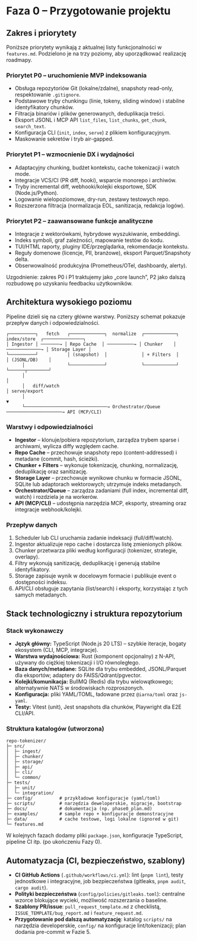 # Faza 0 – Przygotowanie projektu

## Zakres i priorytety
Poniższe priorytety wynikają z aktualnej listy funkcjonalności w `features.md`. Podzielono je na trzy poziomy, aby uporządkować realizację roadmapy.

### Priorytet P0 – uruchomienie MVP indeksowania
- Obsługa repozytoriów Git (lokalne/zdalne), snapshoty read-only, respektowanie `.gitignore`.
- Podstawowe tryby chunkingu (linie, tokeny, sliding window) i stabilne identyfikatory chunków.
- Filtracja binariów i plików generowanych, deduplikacja treści.
- Eksport JSONL i MCP API `list_files`, `list_chunks`, `get_chunk`, `search_text`.
- Konfiguracja CLI (`init`, `index`, `serve`) z plikiem konfiguracyjnym.
- Maskowanie sekretów i tryb air-gapped.

### Priorytet P1 – wzmocnienie DX i wydajności
- Adaptacyjny chunking, budżet kontekstu, cache tokenizacji i watch mode.
- Integracje VCS/CI (PR diff, hooki), wsparcie monorepo i archiwów.
- Tryby incremental diff, webhooki/kolejki eksportowe, SDK (Node.js/Python).
- Logowanie wielopoziomowe, dry-run, zestawy testowych repo.
- Rozszerzona filtracja (normalizacja EOL, sanitizacja, redakcja logów).

### Priorytet P2 – zaawansowane funkcje analityczne
- Integracje z wektorówkami, hybrydowe wyszukiwanie, embeddingi.
- Indeks symboli, graf zależności, mapowanie testów do kodu.
- TUI/HTML raporty, pluginy IDE/przeglądarka, rekomendacje kontekstu.
- Reguły domenowe (licencje, PII, branżowe), eksport Parquet/Snapshoty delta.
- Obserwowalność produkcyjna (Prometheus/OTel, dashboardy, alerty).

Uzgodnienie: zakres P0 i P1 traktujemy jako „core launch”, P2 jako dalszą rozbudowę po uzyskaniu feedbacku użytkowników.

## Architektura wysokiego poziomu
Pipeline dzieli się na cztery główne warstwy. Poniższy schemat pokazuje przepływ danych i odpowiedzialności.

```
┌──────────┐   fetch   ┌─────────────┐  normalize  ┌────────────┐  index/store  ┌───────────────┐
│ Ingestor │ ───────→ │ Repo Cache  │ ──────────→ │ Chunker    │ ─────────────→ │ Storage Layer │
└──────────┘           │ (snapshot)  │             │ + Filters  │               │ (JSONL/DB)    │
      │                └─────────────┘             └────────────┘               └──────┬────────┘
      │                                                                                 │
      │   diff/watch                                                                     │ serve/export
      │                                                                                 ▼
      └───────────────────────────────→ Orchestrator/Queue ─────────────────────→ API (MCP/CLI)
```

### Warstwy i odpowiedzialności
- **Ingestor** – klonuje/pobiera repozytorium, zarządza trybem sparse i archiwami, wylicza diffy względem cache.
- **Repo Cache** – przechowuje snapshoty repo (content-addressed) i metadane (commit, hash, ścieżki).
- **Chunker + Filters** – wykonuje tokenizację, chunking, normalizację, deduplikację oraz sanitizację.
- **Storage Layer** – przechowuje wynikowe chunku w formacie JSONL, SQLite lub adaptorach wektorowych; utrzymuje indeks metadanych.
- **Orchestrator/Queue** – zarządza zadaniami (full index, incremental diff, watch) i rozdziela je na workerów.
- **API (MCP/CLI)** – udostępnia narzędzia MCP, eksporty, streaming oraz integracje webhook/kolejki.

### Przepływ danych
1. Scheduler lub CLI uruchamia zadanie indeksacji (full/diff/watch).
2. Ingestor aktualizuje repo cache i dostarcza listę zmienionych plików.
3. Chunker przetwarza pliki według konfiguracji (tokenizer, strategie, overlapy).
4. Filtry wykonują sanitizację, deduplikację i generują stabilne identyfikatory.
5. Storage zapisuje wynik w docelowym formacie i publikuje event o dostępności indeksu.
6. API/CLI obsługuje zapytania (list/search) i eksporty, korzystając z tych samych metadanych.

## Stack technologiczny i struktura repozytorium
### Stack wykonawczy
- **Język główny:** TypeScript (Node.js 20 LTS) – szybkie iteracje, bogaty ekosystem (CLI, MCP, integracje).
- **Warstwa wydajnościowa:** Rust (komponent opcjonalny) z N-API, używany do ciężkiej tokenizacji i I/O równoległego.
- **Baza danych/metadane:** SQLite dla trybu embedded, JSONL/Parquet dla eksportów; adaptery do FAISS/Qdrant/pgvector.
- **Kolejki/komunikacja:** BullMQ (Redis) dla trybu wielowątkowego; alternatywnie NATS w środowiskach rozproszonych.
- **Konfiguracja:** pliki YAML/TOML, ładowane przez `@iarna/toml` oraz `js-yaml`.
- **Testy:** Vitest (unit), Jest snapshots dla chunków, Playwright dla E2E CLI/API.

### Struktura katalogów (utworzona)
```
repo-tokenizer/
├─ src/
│  ├─ ingest/
│  ├─ chunker/
│  ├─ storage/
│  ├─ api/
│  ├─ cli/
│  └─ common/
├─ tests/
│  ├─ unit/
│  └─ integration/
├─ config/          # przykładowe konfiguracje (yaml/toml)
├─ scripts/         # narzędzia deweloperskie, migracje, bootstrap
├─ docs/            # dokumentacja (np. phase0_plan.md)
├─ examples/        # sample repo + konfiguracje demonstracyjne
├─ data/            # cache testowe, logi lokalne (ignored w git)
└─ features.md
```

W kolejnych fazach dodamy pliki `package.json`, konfiguracje TypeScript, pipeline CI itp. (po ukończeniu Fazy 0).

## Automatyzacja (CI, bezpieczeństwo, szablony)
- **CI GitHub Actions** (`.github/workflows/ci.yml`): lint (`pnpm lint`), testy jednostkowe i integracyjne, job bezpieczeństwa (gitleaks, `pnpm audit`, `cargo audit`).
- **Polityki bezpieczeństwa** (`config/policies/gitleaks.toml`): centralne wzorce blokujące wycieki, możliwość rozszerzania o baseline.
- **Szablony PR/issue**: `pull_request_template.md` z checklistą, `ISSUE_TEMPLATE/bug_report.md` i `feature_request.md`.
- **Przygotowanie pod dalszą automatyzację**: katalog `scripts/` na narzędzia developerskie, `config/` na konfiguracje lint/tokenizacji; plan dodania pre-commit w Fazie 5.
